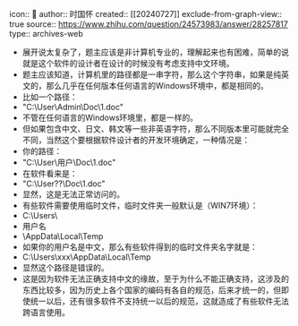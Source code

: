 icon:: 💾
author:: 时国怀
created:: [[20240727]]
exclude-from-graph-view:: true
source:: https://www.zhihu.com/question/24573983/answer/28257817
type:: archives-web

- 展开说太复杂了，题主应该是非计算机专业的，理解起来也有困难，简单的说就是这个软件的设计者在设计的时候没有考虑支持中文环境。
- 题主应该知道，计算机里的路径都是一串字符，那么这个字符串，如果是纯英文的，那么几乎在任何版本任何语言的Windows环境中，都是相同的。
- 比如一个路径：
- "C:\User\Admin\Doc\1.doc"
- 不管在任何语言的Windows环境里，都是一样的。
- 但如果包含中文、日文、韩文等一些非英语字符，那么不同版本里可能就完全不同，当然这个要根据软件设计者的开发环境确定，一种情况是：
- 你的路径：
- "C:\User\用户\Doc\1.doc"
- 在软件看来是：
- "C:\User\??\Doc\1.doc"
- 显然，这是无法正常访问的。
- 有些软件需要使用临时文件，临时文件夹一般默认是（WIN7环境）：
- C:\Users\
- 用户名
- \AppData\Local\Temp
- 如果你的用户名是中文，那么有些软件得到的临时文件夹名字就是：
- C:\\Users\\xxx\\AppData\\Local\\Temp
- 显然这个路径是错误的。
- 这是因为软件无法正确支持中文的缘故，至于为什么不能正确支持，这涉及的东西比较多，因为历史上各个国家的编码有各自的规范，后来才统一的，但即使统一以后，还有很多软件不支持统一以后的规范，这就造成了有些软件无法跨语言使用。
